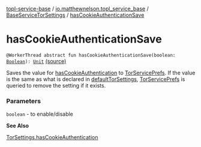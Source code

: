 [topl-service-base](../../index.md) / [io.matthewnelson.topl_service_base](../index.md) / [BaseServiceTorSettings](index.md) / [hasCookieAuthenticationSave](./has-cookie-authentication-save.md)

# hasCookieAuthenticationSave

`@WorkerThread abstract fun hasCookieAuthenticationSave(boolean: `[`Boolean`](https://kotlinlang.org/api/latest/jvm/stdlib/kotlin/-boolean/index.html)`): `[`Unit`](https://kotlinlang.org/api/latest/jvm/stdlib/kotlin/-unit/index.html) [(source)](https://github.com/05nelsonm/TorOnionProxyLibrary-Android/blob/master/topl-service-base/src/main/java/io/matthewnelson/topl_service_base/BaseServiceTorSettings.kt#L564)

Saves the value for [hasCookieAuthentication](has-cookie-authentication.md) to [TorServicePrefs](../-tor-service-prefs/index.md). If the value is the same
as what is declared in [defaultTorSettings](default-tor-settings.md), [TorServicePrefs](../-tor-service-prefs/index.md) is queried to remove the
setting if it exists.

### Parameters

`boolean` - to enable/disable

**See Also**

[TorSettings.hasCookieAuthentication](../../..//topl-core-base/io.matthewnelson.topl_core_base/-tor-settings/has-cookie-authentication.md)

